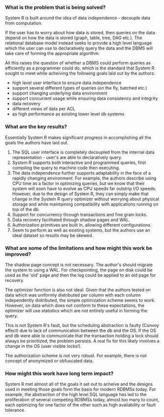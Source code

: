### What is the problem that is being solved?

System R is built around the idea of data independence - decouple data from computation.

If the user has to worry about how data is stored, then queries on the data depend on how the data is stored (graph, table, tree, DAG etc.). The relational database model instead seeks to provide a high level language which the user can use to declaratively query the data and the DBMS will take care of forming the appropriate algorithm.

All this raises the question of whether a DBMS could perform queries as efficiently as a programmer could do, which is the standard that System R sought to meet while acheiving the following goals laid out by the authors:

- high level user interface to ensure data independence
- support several different types of queries (on the fly, batched etc.)
- support changing underlying data environment
- support concurrent usage while ensuring data consistency and integrity
- data recovery
- different views of data per ACL
- as high performance as existing lower level db systems

### What are the key results?

Essentially System R makes significant progress in accomplishing all the goals the authors have laid out.

1. The SQL user interface is completely decoupled from the internal data representation - user's are able to declaratively query.
2. System R supports both interactive and programmed queries, first compiling the query to machine code then executing.
3. The data independence further supports adaptability in the face of a rapidly changing environment. For example, the authors describe using CPU time as a factor in optimizing queries, but we know that their system will soon have to evolve as CPU speeds far outstrip I/O speeds. However, due to the design of System R, they can simply make that change in the System R query optimizer without worrying about physical storage and while maintaining compatibility with applications running on top of the db.
4. Support for concurrency through transactions and fine grain locks.
5. Data recovery facilitated through shadow pages and WAL.
6. Authorization primitives are built in, allowing different configurations.
7. Seem to perform as well as existing systems, but the authors use an ideal dataset so results may be skewed.

### What are some of the limitations and how might this work be improved?

The shadow page concept is not necessary. The author's should migrate the system to using a WAL. For checkpointing, the page on disk could be used as the 'old' page and then the log could be applied to an old page for recovery.

The optimizer function is also not ideal. Given that the authors tested on data which was uniformly distributed per column with each column independently distributed, the simple optimization scheme seems to work. However, on data which does not conform to these expectations, the optimizer will use statistics which are not entirely useful in forming the query. 

This is not System R's fault, but the scheduling abstraction is faulty (Convoy effect) due to lack of communication between the db and the OS. If the OS and db were able to communicate that the transaction holding a lock should always be prioritized, the problem persists. A real fix for this likely involves a change in the OS (user visible locks!).

The authorization scheme is not very robust. For example, there is not concept of anonymized or obfuscated data.

### How might this work have long term impact?

System R met almost all of the goals it set out to acheive and the designs used in meeting those goals form the basis for modern RDBMSs today. For example, the abstraction of the high level SQL language has led to the proliferation of several competing RDBMSs today, almost too many to count, each optimizing for one factor of the other such as high availability or fault tolerance. 
